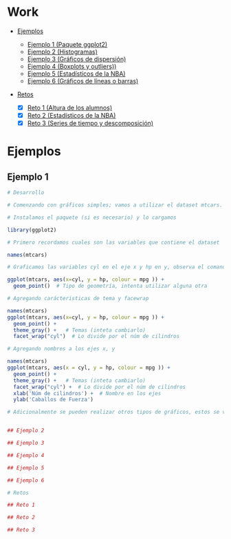 # Work

* [Ejemplos](#Ejemplos)
  * [Ejemplo 1 (Paquete ggplot2)](#Ejemplo-1)
  * [Ejemplo 2 (Histogramas)](#Ejemplo-2)
  * [Ejemplo 3 (Gráficos de dispersión)](#Ejemplo-3)
  * [Ejemplo 4 (Boxplots y outliers))](#Ejemplo-4)
  * [Ejemplo 5 (Estadísticos de la NBA)](#Ejemplo-5)
  * [Ejemplo 6 (Gráficos de líneas o barras)](#Ejemplo-6)
  
* [Retos](#Retos)
  * [x] [Reto 1 (Altura de los alumnos)](#Reto-1)
  * [x] [Reto 2 (Estadísticos de la NBA)](#Reto-2)
  * [x] [Reto 3 (Series de tiempo y descomposición)](#Reto-3)
  
# Ejemplos

## Ejemplo 1

```r
# Desarrollo

# Comenzando con gráficos simples; vamos a utilizar el dataset mtcars.

# Instalamos el paquete (si es necesario) y lo cargamos

library(ggplot2)

# Primero recordamos cuales son las variables que contiene el dataset

names(mtcars)

# Graficamos las variables cyl en el eje x y hp en y, observa el comando geom_point()

ggplot(mtcars, aes(x=cyl, y = hp, colour = mpg )) + 
  geom_point()  # Tipo de geometría, intenta utilizar alguna otra

# Agregando carácteristicas de tema y facewrap

names(mtcars)
ggplot(mtcars, aes(x=cyl, y = hp, colour = mpg )) + 
  geom_point() +   
  theme_gray() +   # Temas (inteta cambiarlo)
  facet_wrap("cyl")  # Lo divide por el núm de cilindros

# Agregando nombres a los ejes x, y

names(mtcars)
ggplot(mtcars, aes(x = cyl, y = hp, colour = mpg )) + 
  geom_point() +   
  theme_gray() +   # Temas (inteta cambiarlo)
  facet_wrap("cyl") +  # Lo divide por el núm de cilindros
  xlab('Núm de cilindros') +  # Nombre en los ejes
  ylab('Caballos de Fuerza')

# Adicionalmente se pueden realizar otros tipos de gráficos, estos se verán en los próximos ejemplos.```


## Ejemplo 2

## Ejemplo 3

## Ejemplo 4

## Ejemplo 5

## Ejemplo 6

# Retos

## Reto 1

## Reto 2

## Reto 3
